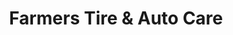 ---
title: "Farmers Tire & Auto Care"
url: /valley-stream/farmers-tire-und-auto-care/
shop: Reifen
---